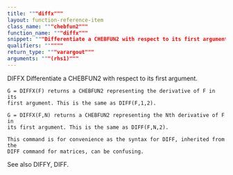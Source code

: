 ```yaml
---
title: """diffx"""
layout: function-reference-item
class_name: """chebfun2"""
function_name: """diffx"""
snippet: """Differentiate a CHEBFUN2 with respect to its first argument."""
qualifiers: """"""
return_type: """varargout"""
arguments: """(rhs1)"""
---
```


 DIFFX   Differentiate a CHEBFUN2 with respect to its first argument.
 
    G = DIFFX(F) returns a CHEBFUN2 representing the derivative of F in its
    first argument. This is the same as DIFF(F,1,2).
 
    G = DIFFX(F,N) returns a CHEBFUN2 representing the Nth derivative of F in
    its first argument. This is the same as DIFF(F,N,2).
 
    This command is for convenience as the syntax for DIFF, inherited from the
    DIFF command for matrices, can be confusing.
  
  See also DIFFY, DIFF. 
